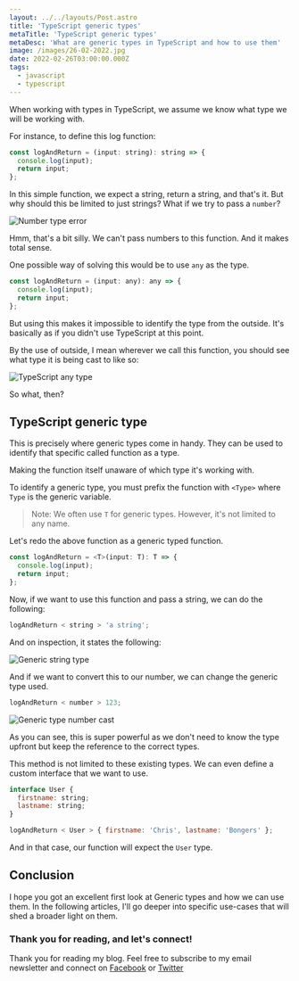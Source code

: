 ```yaml
---
layout: ../../layouts/Post.astro
title: 'TypeScript generic types'
metaTitle: 'TypeScript generic types'
metaDesc: 'What are generic types in TypeScript and how to use them'
image: /images/26-02-2022.jpg
date: 2022-02-26T03:00:00.000Z
tags:
  - javascript
  - typescript
---
```


When working with types in TypeScript, we assume we know what type we will be working with.

For instance, to define this log function:

```js
const logAndReturn = (input: string): string => {
  console.log(input);
  return input;
};
```

In this simple function, we expect a string, return a string, and that's it.
But why should this be limited to just strings?
What if we try to pass a `number`?

![Number type error](https://cdn.hashnode.com/res/hashnode/image/upload/v1644901814375/ctmDETyQN.png)

Hmm, that's a bit silly. We can't pass numbers to this function.
And it makes total sense.

One possible way of solving this would be to use `any` as the type.

```js
const logAndReturn = (input: any): any => {
  console.log(input);
  return input;
};
```

But using this makes it impossible to identify the type from the outside.
It's basically as if you didn't use TypeScript at this point.

By the use of outside, I mean wherever we call this function, you should see what type it is being cast to like so:

![TypeScript any type](https://cdn.hashnode.com/res/hashnode/image/upload/v1644902001989/F4_0zUeyU.png)

So what, then?

## TypeScript generic type

This is precisely where generic types come in handy. They can be used to identify that specific called function as a type.

Making the function itself unaware of which type it's working with.

To identify a generic type, you must prefix the function with `<Type>` where `Type` is the generic variable.

> Note: We often use `T` for generic types. However, it's not limited to any name.

Let's redo the above function as a generic typed function.

```js
const logAndReturn = <T>(input: T): T => {
  console.log(input);
  return input;
};
```

Now, if we want to use this function and pass a string, we can do the following:

```js
logAndReturn < string > 'a string';
```

And on inspection, it states the following:

![Generic string type](https://cdn.hashnode.com/res/hashnode/image/upload/v1644902364646/wCle31fW1.png)

And if we want to convert this to our number, we can change the generic type used.

```js
logAndReturn < number > 123;
```

![Generic type number cast](https://cdn.hashnode.com/res/hashnode/image/upload/v1644902422256/G4T0SGgfZE.png)

As you can see, this is super powerful as we don't need to know the type upfront but keep the reference to the correct types.

This method is not limited to these existing types. We can even define a custom interface that we want to use.

```js
interface User {
  firstname: string;
  lastname: string;
}

logAndReturn < User > { firstname: 'Chris', lastname: 'Bongers' };
```

And in that case, our function will expect the `User` type.

## Conclusion

I hope you got an excellent first look at Generic types and how we can use them.
In the following articles, I'll go deeper into specific use-cases that will shed a broader light on them.

### Thank you for reading, and let's connect!

Thank you for reading my blog. Feel free to subscribe to my email newsletter and connect on [Facebook](https://www.facebook.com/DailyDevTipsBlog) or [Twitter](https://twitter.com/DailyDevTips1)
